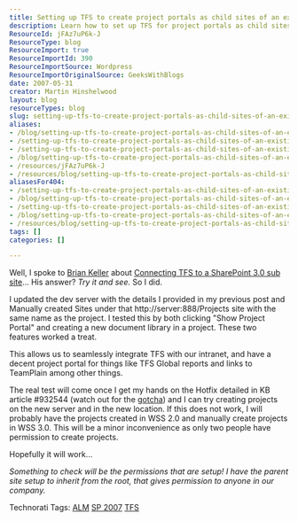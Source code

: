 ```yaml
---
title: Setting up TFS to create project portals as child sites of an existing SharePoint 3.0 site (or sub site)
description: Learn how to set up TFS for project portals as child sites of SharePoint 3.0, enhancing integration and collaboration for your team. Discover best practices!
ResourceId: jFAz7uP6k-J
ResourceType: blog
ResourceImport: true
ResourceImportId: 390
ResourceImportSource: Wordpress
ResourceImportOriginalSource: GeeksWithBlogs
date: 2007-05-31
creator: Martin Hinshelwood
layout: blog
resourceTypes: blog
slug: setting-up-tfs-to-create-project-portals-as-child-sites-of-an-existing-sharepoint-3-0-site-or-sub-site
aliases:
- /blog/setting-up-tfs-to-create-project-portals-as-child-sites-of-an-existing-sharepoint-3-0-site-or-sub-site
- /setting-up-tfs-to-create-project-portals-as-child-sites-of-an-existing-sharepoint-3-0-site-or-sub-site
- /setting-up-tfs-to-create-project-portals-as-child-sites-of-an-existing-sharepoint-3-0-site-(or-sub-site)
- /blog/setting-up-tfs-to-create-project-portals-as-child-sites-of-an-existing-sharepoint-3-0-site-(or-sub-site)
- /resources/jFAz7uP6k-J
- /resources/blog/setting-up-tfs-to-create-project-portals-as-child-sites-of-an-existing-sharepoint-3-0-site-or-sub-site
aliasesFor404:
- /setting-up-tfs-to-create-project-portals-as-child-sites-of-an-existing-sharepoint-3-0-site-or-sub-site
- /blog/setting-up-tfs-to-create-project-portals-as-child-sites-of-an-existing-sharepoint-3-0-site-or-sub-site
- /setting-up-tfs-to-create-project-portals-as-child-sites-of-an-existing-sharepoint-3-0-site-(or-sub-site)
- /blog/setting-up-tfs-to-create-project-portals-as-child-sites-of-an-existing-sharepoint-3-0-site-(or-sub-site)
- /resources/blog/setting-up-tfs-to-create-project-portals-as-child-sites-of-an-existing-sharepoint-3-0-site-or-sub-site
tags: []
categories: []

---
```

Well, I spoke to [Brian Keller](http://blogs.msdn.com/briankel/default.aspx "Brian Keller: Technical Evangelist for Team System") about [Connecting TFS to a SharePoint 3.0 sub site](http://blog.martin.hinshelwood.com/archive/2007/05/31/Team-Foundation-Server-amp-SharePoint-3.0.aspx "Connecting Team Foundation Server to a SharePoint 3.0 sub site")... His answer? _Try it and see._ So I did.

I updated the dev server with the details I provided in my previous post and Manually created Sites under that http://server:888/Projects site with the same name as the project. I tested this by both clicking "Show Project Portal" and creating a new document library in a project. These two features worked a treat.

This allows us to seamlessly integrate TFS with our intranet, and have a decent project portal for things like TFS Global reports and links to TeamPlain among other things.

The real test will come once I get my hands on the Hotfix detailed in KB article #932544 (watch out for the [gotcha](http://forums.microsoft.com/MSDN/ShowPost.aspx?PostID=1658067&SiteID=1 "Configuring TFS with Windows SharePoint Services 3.0")) and I can try creating projects on the new server and in the new location. If this does not work, I will probably have the projects created in WSS 2.0 and manually create projects in WSS 3.0. This will be a minor inconvenience as only two people have permission to create projects.

Hopefully it will work...

_Something to check will be the permissions that are setup! I have the parent site setup to inherit from the root, that gives permission to anyone in our company._

Technorati Tags: [ALM](http://technorati.com/tags/ALM) [SP 2007](http://technorati.com/tags/SP+2007) [TFS](http://technorati.com/tags/TFS)
